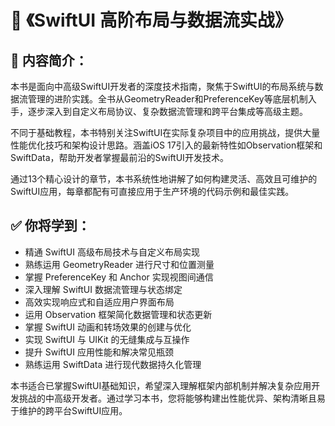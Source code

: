 # 📘 《SwiftUI 高阶布局与数据流实战》

## 📖 内容简介：

本书是面向中高级SwiftUI开发者的深度技术指南，聚焦于SwiftUI的布局系统与数据流管理的进阶实践。全书从GeometryReader和PreferenceKey等底层机制入手，逐步深入到自定义布局协议、复杂数据流管理和跨平台集成等高级主题。

不同于基础教程，本书特别关注SwiftUI在实际复杂项目中的应用挑战，提供大量性能优化技巧和架构设计思路。涵盖iOS 17引入的最新特性如Observation框架和SwiftData，帮助开发者掌握最前沿的SwiftUI开发技术。

通过13个精心设计的章节，本书系统性地讲解了如何构建灵活、高效且可维护的SwiftUI应用，每章都配有可直接应用于生产环境的代码示例和最佳实践。

## ✅ 你将学到：
- 精通 SwiftUI 高级布局技术与自定义布局实现
- 熟练运用 GeometryReader 进行尺寸和位置测量
- 掌握 PreferenceKey 和 Anchor 实现视图间通信
- 深入理解 SwiftUI 数据流管理与状态绑定
- 高效实现响应式和自适应用户界面布局
- 运用 Observation 框架简化数据管理和状态更新
- 掌握 SwiftUI 动画和转场效果的创建与优化
- 实现 SwiftUI 与 UIKit 的无缝集成与互操作
- 提升 SwiftUI 应用性能和解决常见瓶颈
- 熟练运用 SwiftData 进行现代数据持久化管理

本书适合已掌握SwiftUI基础知识，希望深入理解框架内部机制并解决复杂应用开发挑战的中高级开发者。通过学习本书，您将能够构建出性能优异、架构清晰且易于维护的跨平台SwiftUI应用。
